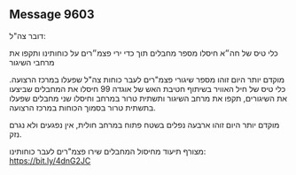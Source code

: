## Message 9603

דובר צה"ל:

כלי טיס של חה״א חיסלו מספר מחבלים תוך כדי ירי פצמ״רים על כוחותינו ותקפו את מרחבי השיגור

מוקדם יותר היום זוהו מספר שיגורי פצמ"רים לעבר כוחות צה"ל שפעלו במרכז הרצועה. 
כלי טיס של חיל האוויר בשיתוף חטיבת האש של אוגדה 99 חיסלו את המחבלים שביצעו את השיגורים, תקפו את מרחב השיגור ותשתית טרור במרחב וחיסלו שני מחבלים שפעלו בתשתית טרור בסמוך הכוחות במרכז הרצועה. 

מוקדם יותר היום זוהו ארבעה נפלים בשטח פתוח במרחב חולית, אין נפגעים ולא נגרם נזק. 

מצורף תיעוד מחיסול המחבלים שירו פצמ"רים לעבר כוחותינו: https://bit.ly/4dnG2JC

